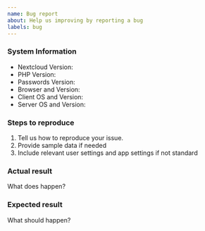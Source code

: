 ```yaml
---
name: Bug report
about: Help us improving by reporting a bug
labels: bug
---
```


<!--
If you have **QUESTIONS** or need **SUPPORT**, please ask in the forum.
 -> https://help.nextcloud.com/c/apps/passwords
 or look into the **MANUAL**
 -> https://git.mdns.eu/nextcloud/passwords/wikis/home

If you have an issue for the **BROWSER EXTENSION**, there is another repository for that
 -> https://github.com/marius-wieschollek/passwords-webextension

Check the issue tracker
 -> https://github.com/marius-wieschollek/passwords/issues?utf8=%E2%9C%93&q=is%3Aissue
 or try the NIGHTLY releases
 -> https://apps.nextcloud.com/apps/passwords/releases

Remember not to include personal data as this is public.
-->


### System Information
- Nextcloud Version:
- PHP Version:
- Passwords Version:
- Browser and Version:
- Client OS and Version:
- Server OS and Version:

### Steps to reproduce
1. Tell us how to reproduce your issue.
2. Provide sample data if needed
3. Include relevant user settings and app settings if not standard

### Actual result
What does happen?

### Expected result
What should happen?
